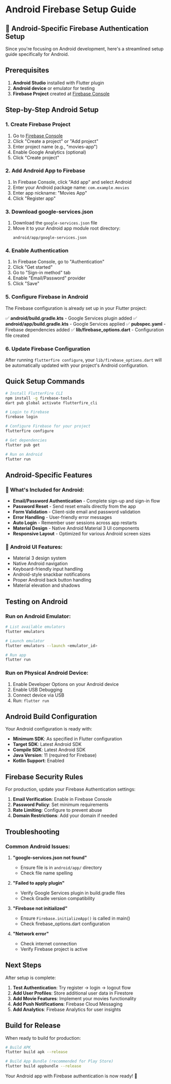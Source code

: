 # Android Firebase Setup Guide

## 🤖 Android-Specific Firebase Authentication Setup

Since you're focusing on Android development, here's a streamlined setup guide specifically for Android.

## Prerequisites

1. **Android Studio** installed with Flutter plugin
2. **Android device** or emulator for testing
3. **Firebase Project** created at [Firebase Console](https://console.firebase.google.com/)

## Step-by-Step Android Setup

### 1. Create Firebase Project

1. Go to [Firebase Console](https://console.firebase.google.com/)
2. Click "Create a project" or "Add project"
3. Enter project name (e.g., "movies-app")
4. Enable Google Analytics (optional)
5. Click "Create project"

### 2. Add Android App to Firebase

1. In Firebase Console, click "Add app" and select Android
2. Enter your Android package name: `com.example.movies`
3. Enter app nickname: "Movies App"
4. Click "Register app"

### 3. Download google-services.json

1. Download the `google-services.json` file
2. Move it to your Android app module root directory:
   ```
   android/app/google-services.json
   ```

### 4. Enable Authentication

1. In Firebase Console, go to "Authentication"
2. Click "Get started"
3. Go to "Sign-in method" tab
4. Enable "Email/Password" provider
5. Click "Save"

### 5. Configure Firebase in Android

The Firebase configuration is already set up in your Flutter project:

✅ **android/build.gradle.kts** - Google Services plugin added
✅ **android/app/build.gradle.kts** - Google Services applied
✅ **pubspec.yaml** - Firebase dependencies added
✅ **lib/firebase_options.dart** - Configuration file created

### 6. Update Firebase Configuration

After running `flutterfire configure`, your `lib/firebase_options.dart` will be automatically updated with your project's Android configuration.

## Quick Setup Commands

```bash
# Install FlutterFire CLI
npm install -g firebase-tools
dart pub global activate flutterfire_cli

# Login to Firebase
firebase login

# Configure Firebase for your project
flutterfire configure

# Get dependencies
flutter pub get

# Run on Android
flutter run
```

## Android-Specific Features

### 📱 **What's Included for Android:**

- **Email/Password Authentication** - Complete sign-up and sign-in flow
- **Password Reset** - Send reset emails directly from the app
- **Form Validation** - Client-side email and password validation
- **Error Handling** - User-friendly error messages
- **Auto Login** - Remember user sessions across app restarts
- **Material Design** - Native Android Material 3 UI components
- **Responsive Layout** - Optimized for various Android screen sizes

### 🎨 **Android UI Features:**

- Material 3 design system
- Native Android navigation
- Keyboard-friendly input handling
- Android-style snackbar notifications
- Proper Android back button handling
- Material elevation and shadows

## Testing on Android

### Run on Android Emulator:

```bash
# List available emulators
flutter emulators

# Launch emulator
flutter emulators --launch <emulator_id>

# Run app
flutter run
```

### Run on Physical Android Device:

1. Enable Developer Options on your Android device
2. Enable USB Debugging
3. Connect device via USB
4. Run: `flutter run`

## Android Build Configuration

Your Android configuration is ready with:

- **Minimum SDK**: As specified in Flutter configuration
- **Target SDK**: Latest Android SDK
- **Compile SDK**: Latest Android SDK
- **Java Version**: 11 (required for Firebase)
- **Kotlin Support**: Enabled

## Firebase Security Rules

For production, update your Firebase Authentication settings:

1. **Email Verification**: Enable in Firebase Console
2. **Password Policy**: Set minimum requirements
3. **Rate Limiting**: Configure to prevent abuse
4. **Domain Restrictions**: Add your domain if needed

## Troubleshooting

### Common Android Issues:

1. **"google-services.json not found"**

   - Ensure file is in `android/app/` directory
   - Check file name spelling

2. **"Failed to apply plugin"**

   - Verify Google Services plugin in build.gradle files
   - Check Gradle version compatibility

3. **"Firebase not initialized"**

   - Ensure `Firebase.initializeApp()` is called in main()
   - Check firebase_options.dart configuration

4. **"Network error"**
   - Check internet connection
   - Verify Firebase project is active

## Next Steps

After setup is complete:

1. **Test Authentication**: Try register → login → logout flow
2. **Add User Profiles**: Store additional user data in Firestore
3. **Add Movie Features**: Implement your movies functionality
4. **Add Push Notifications**: Firebase Cloud Messaging
5. **Add Analytics**: Firebase Analytics for user insights

## Build for Release

When ready to build for production:

```bash
# Build APK
flutter build apk --release

# Build App Bundle (recommended for Play Store)
flutter build appbundle --release
```

Your Android app with Firebase authentication is now ready! 🚀
